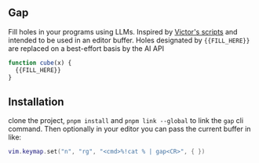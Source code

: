 
## Gap

Fill holes in your programs using LLMs. Inspired by [Victor's scripts](https://github.com/VictorTaelin/AI-scripts) and intended to be used in an editor buffer. Holes designated by `{{FILL_HERE}}` are replaced on a best-effort basis by the AI API

```javascript
function cube(x) {
  {{FILL_HERE}}
}
```

## Installation

clone the project, `pnpm install` and `pnpm link --global` to link the `gap` cli command. Then optionally in your editor you can pass the current buffer in like:

```lua
vim.keymap.set("n", "rg", "<cmd>%!cat % | gap<CR>", { })
```
